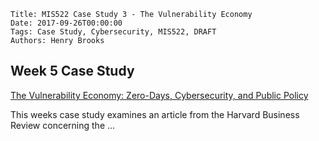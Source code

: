     Title: MIS522 Case Study 3 - The Vulnerability Economy
    Date: 2017-09-26T00:00:00
    Tags: Case Study, Cybersecurity, MIS522, DRAFT
    Authors: Henry Brooks
	
Week 5 Case Study
---

[The Vulnerability Economy: Zero-Days, Cybersecurity, and Public Policy](https://case.hks.harvard.edu/the-vulnerability-economy-zero-days-cybersecurity-and-public-policy/)

This weeks case study examines an article from the Harvard Business Review concerning the ...
